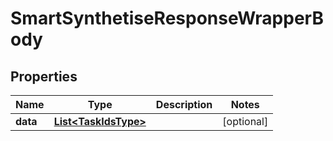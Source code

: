 

# SmartSynthetiseResponseWrapperBody


## Properties

Name | Type | Description | Notes
------------ | ------------- | ------------- | -------------
**data** | [**List&lt;TaskIdsType&gt;**](TaskIdsType.md) |  |  [optional]



